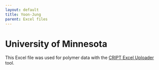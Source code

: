 ```yaml
---
layout: default
title: Yoon-Jung
parent: Excel files
---
```


# University of Minnesota

This Excel file was used for polymer data with the [CRIPT Excel Uploader](https://c-accel-cript.github.io/cript-excel-uploader/) tool.
